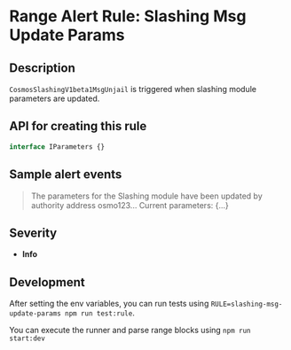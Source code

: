 # Range Alert Rule: Slashing Msg Update Params

## Description

`CosmosSlashingV1beta1MsgUnjail` is triggered when slashing module parameters are updated.

## API for creating this rule

```typescript
interface IParameters {}
```

## Sample alert events

> The parameters for the Slashing module have been updated by authority address osmo123... Current parameters: {...}

## Severity

- **Info**

## Development

After setting the env variables, you can run tests using `RULE=slashing-msg-update-params npm run test:rule`.

You can execute the runner and parse range blocks using `npm run start:dev`
